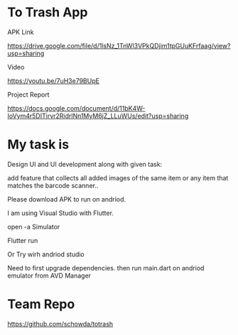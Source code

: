 # To Trash App


APK Link

https://drive.google.com/file/d/1lsNz_1TnWl3VPkQDjim1tpGUuKFrfaag/view?usp=sharing

Video

https://youtu.be/7uH3e79BUpE


Project Report

https://docs.google.com/document/d/11bK4W-IoVym4r5DITirvr2RidrlNn1MyM6jZ_LLuWUs/edit?usp=sharing




# My task is

Design UI and UI development along with given task:

add feature that collects all added images of the same item or any item that matches the barcode scanner..


Please download APK to run on andriod.


I am using Visual Studio with Flutter.

open -a Simulator

Flutter run

Or Try wirh andriod studio 

Need to first upgrade dependencies. then run main.dart on andriod emulator from AVD Manager


# Team Repo

https://github.com/schowda/totrash

